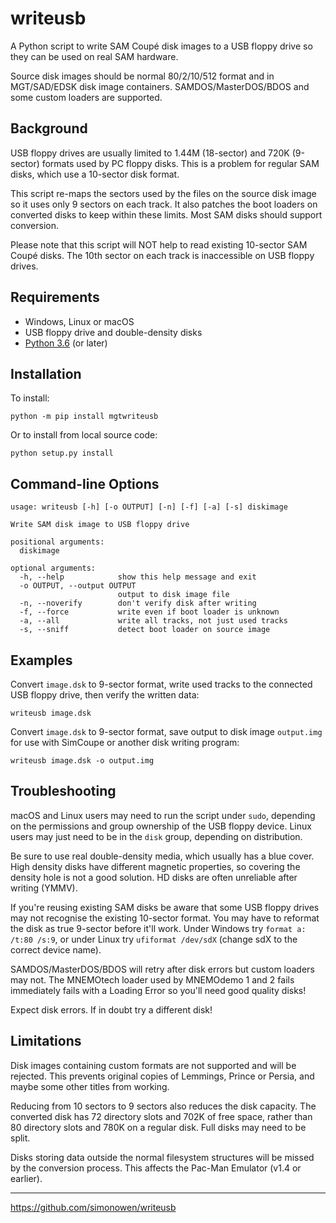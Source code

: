 # writeusb

A Python script to write SAM Coupé disk images to a USB floppy drive so they can
be used on real SAM hardware.

Source disk images should be normal 80/2/10/512 format and in MGT/SAD/EDSK disk
image containers. SAMDOS/MasterDOS/BDOS and some custom loaders are supported.

## Background

USB floppy drives are usually limited to 1.44M (18-sector) and 720K (9-sector)
formats used by PC floppy disks. This is a problem for regular SAM disks, which
use a 10-sector disk format.

This script re-maps the sectors used by the files on the source disk image so it
uses only 9 sectors on each track. It also patches the boot loaders on converted
disks to keep within these limits. Most SAM disks should support conversion.

Please note that this script will NOT help to read existing 10-sector SAM Coupé
disks. The 10th sector on each track is inaccessible on USB floppy drives.

## Requirements

- Windows, Linux or macOS
- USB floppy drive and double-density disks
- [Python 3.6](https://www.python.org/downloads/) (or later)

## Installation

To install:
```
python -m pip install mgtwriteusb
```

Or to install from local source code:
```
python setup.py install
```

## Command-line Options

```
usage: writeusb [-h] [-o OUTPUT] [-n] [-f] [-a] [-s] diskimage

Write SAM disk image to USB floppy drive

positional arguments:
  diskimage

optional arguments:
  -h, --help            show this help message and exit
  -o OUTPUT, --output OUTPUT
                        output to disk image file
  -n, --noverify        don't verify disk after writing
  -f, --force           write even if boot loader is unknown
  -a, --all             write all tracks, not just used tracks
  -s, --sniff           detect boot loader on source image
```

## Examples

Convert `image.dsk` to 9-sector format, write used tracks to the connected USB
floppy drive, then verify the written data:

```
writeusb image.dsk
```

Convert `image.dsk` to 9-sector format, save output to disk image `output.img`
for use with SimCoupe or another disk writing program:

```
writeusb image.dsk -o output.img
```

## Troubleshooting

macOS and Linux users may need to run the script under `sudo`, depending on the
permissions and group ownership of the USB floppy device. Linux users may just
need to be in the `disk` group, depending on distribution.

Be sure to use real double-density media, which usually has a blue cover. High
density disks have different magnetic properties, so covering the density hole
is not a good solution. HD disks are often unreliable after writing (YMMV).

If you're reusing existing SAM disks be aware that some USB floppy drives may
not recognise the existing 10-sector format. You may have to reformat the disk
as true 9-sector before it'll work. Under Windows try `format a: /t:80 /s:9`, or
under Linux try `ufiformat /dev/sdX` (change sdX to the correct device name).

SAMDOS/MasterDOS/BDOS will retry after disk errors but custom loaders may not.
The MNEMOtech loader used by MNEMOdemo 1 and 2 fails immediately fails with a
Loading Error so you'll need good quality disks!

Expect disk errors. If in doubt try a different disk!

## Limitations

Disk images containing custom formats are not supported and will be rejected.
This prevents original copies of Lemmings, Prince or Persia, and maybe some
other titles from working.

Reducing from 10 sectors to 9 sectors also reduces the disk capacity. The
converted disk has 72 directory slots and 702K of free space, rather than 80
directory slots and 780K on a regular disk. Full disks may need to be split.

Disks storing data outside the normal filesystem structures will be missed by
the conversion process. This affects the Pac-Man Emulator (v1.4 or earlier).

----

https://github.com/simonowen/writeusb
